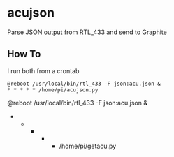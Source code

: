 # acujson

Parse JSON output from RTL_433 and send to Graphite


## How To
I run both from a crontab 

```
@reboot /usr/local/bin/rtl_433 -F json:acu.json & 
* * * * * /home/pi/acujson.py
```

@reboot /usr/local/bin/rtl_433 -F json:acu.json & 
* * * * * /home/pi/getacu.py
